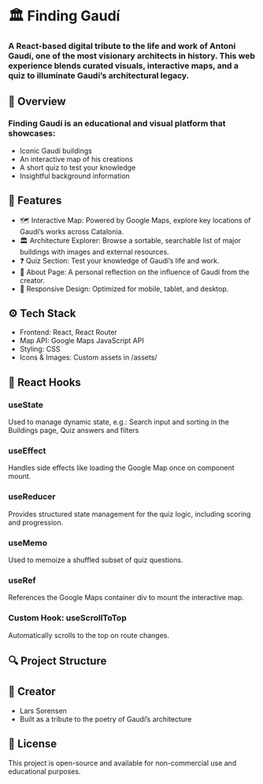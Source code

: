 # 🏛️ Finding Gaudí
### A React-based digital tribute to the life and work of Antoni Gaudí, one of the most visionary architects in history. This web experience blends curated visuals, interactive maps, and a quiz to illuminate Gaudí’s architectural legacy.


## 📌 Overview
### Finding Gaudí is an educational and visual platform that showcases:
- Iconic Gaudí buildings
- An interactive map of his creations
- A short quiz to test your knowledge
- Insightful background information


## 🧠 Features
- 🗺️ Interactive Map: Powered by Google Maps, explore key locations of Gaudí’s works across Catalonia.
- 🏛️ Architecture Explorer: Browse a sortable, searchable list of major buildings with images and external resources.
- ❓ Quiz Section: Test your knowledge of Gaudí’s life and work.
- 📜 About Page: A personal reflection on the influence of Gaudí from the creator.
- 📱 Responsive Design: Optimized for mobile, tablet, and desktop.


## ⚙️ Tech Stack
- Frontend: React, React Router
- Map API: Google Maps JavaScript API
- Styling: CSS 
- Icons & Images: Custom assets in /assets/

## 🧩 React Hooks
### useState
Used to manage dynamic state, e.g.: Search input and sorting in the Buildings page, Quiz answers and filters

### useEffect
Handles side effects like loading the Google Map once on component mount.

### useReducer
Provides structured state management for the quiz logic, including scoring and progression.

### useMemo
Used to memoize a shuffled subset of quiz questions.

### useRef
References the Google Maps container div to mount the interactive map.

### Custom Hook: useScrollToTop
Automatically scrolls to the top on route changes.


## 🔍 Project Structure


## 💚 Creator
- Lars Sorensen
- Built as a tribute to the poetry of Gaudí’s architecture

## 📄 License
This project is open-source and available for non-commercial use and educational purposes.
